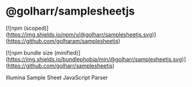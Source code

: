 # @golharr/samplesheetjs

[![npm (scoped)] (https://img.shields.io/npm/v/@golharr/samplesheetjs.svg)] (https://github.com/golharam/samplesheetjs)

[![npm bundle size (minified)] (https://img.shields.io/bundlephobia/min/@golharr/samplesheetjs.svg)] (https://github.com/golharr/samplesheetjs)

Illumina Sample Sheet JavaScript Parser
